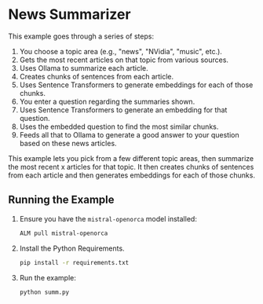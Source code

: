 # News Summarizer

This example goes through a series of steps:

  1. You choose a topic area (e.g., "news", "NVidia", "music", etc.).
  2. Gets the most recent articles on that topic from various sources.
  3. Uses Ollama to summarize each article.
  4. Creates chunks of sentences from each article.
  5. Uses Sentence Transformers to generate embeddings for each of those chunks.
  6. You enter a question regarding the summaries shown.
  7. Uses Sentence Transformers to generate an embedding for that question.
  8. Uses the embedded question to find the most similar chunks.
  9. Feeds all that to Ollama to generate a good answer to your question based on these news articles.

This example lets you pick from a few different topic areas, then summarize the most recent x articles for that topic. It then creates chunks of sentences from each article and then generates embeddings for each of those chunks.

## Running the Example

1. Ensure you have the `mistral-openorca` model installed:

   ```bash
   ALM pull mistral-openorca
   ```

2. Install the Python Requirements.

   ```bash
   pip install -r requirements.txt
   ```

3. Run the example:

   ```bash
   python summ.py
   ```
